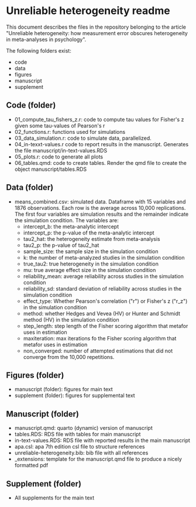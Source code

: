 # Unreliable heterogeneity readme

This document describes the files in the repository belonging to the article "Unreliable heterogeneity: how measurement error obscures heterogeneity in meta-analyses in psychology".

The following folders exist:
- code
- data
- figures
- manuscript
- supplement

## Code (folder)
- 01_compute_tau_fishers_z.r: code to compute tau values for Fisher's z given some tau-values of Pearson's r
- 02_functions.r: functions used for simulations
- 03_data_simulation.r: code to simulate data, parallelized.
- 04_in-texxt-values.r code to report results in the manuscript. Generates the file manuscript/in-text-values.RDS
- 05_plots.r: code to generate all plots
- 06_tables.qmd: code to create tables. Render the qmd file to create the object manuscript/tables.RDS

## Data (folder)
- means_combined.csv: simulated data. Dataframe with 15 variables and 1876 observations. Each row is the average across 10,000 replications. The first four variables are simulation results and the remainder indicate the simulation condition. The variables are:
  - intercept_b: the meta-analytic intercept
  - intercept_p: the p-value of the meta-analytic intercept
  - tau2_hat: the heterogeneity estimate from meta-analysis
  - tau2_p: the p-value of tau2_hat
  - sample_size: the sample size in the simulation condition
  - k: the number of meta-analyzed studies in the simulation condition
  - true_tau2: true heterogeneity in the simulation condition
  - mu: true average effect size in the simulation condition
  - reliability_mean: average reliability across studies in the simulation condition
  - reliability_sd: standard deviation of reliability across studies in the simulation condition
  - effect_type: Whether Pearson's correlation ("r") or Fisher's z ("r_z") in the simulation condition
  - method: whether Hedges and Vevea (HV) or Hunter and Schmidt method (HV)  in the simulation condition
  - step_length: step length of the Fisher scoring algorithm that metafor uses in estimation
  - maxiteration: max iterations fo the Fisher scoring algorithm that metafor uses in estimation
  - non_converged: number of attempted estimations that did not converge from the 10,000 repetitions.

## Figures (folder)
- manuscript (folder): figures for main text
- supplement (folder): figures for supplemental text

## Manuscript (folder)
- manuscript.qmd: quarto (dynamic) version of manuscript
- tables.RDS: RDS file with tables for main manuscript
- in-text-values.RDS: RDS file with reported results in the main manuscript
- apa.csl: apa 7th edition csl file to structure references
- unreliable-heterogeneity.bib: bib file with all references
- _extensions: template for the manuscript.qmd file to produce a nicely formatted pdf

## Supplement (folder)
- All supplements for the main text

